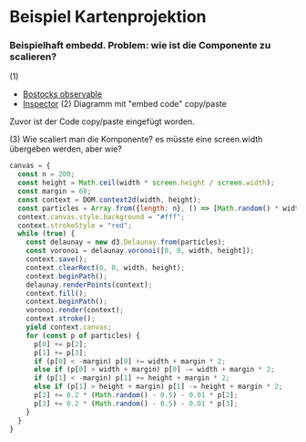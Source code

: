 
# Beispiel Kartenprojektion


### Beispielhaft embedd. Problem: wie ist die Componente zu scalieren?

(1)
  - [Bostocks observable](https://observablehq.com/@mbostock/fullscreen-canvas)
  - [Inspector](https://github.com/observablehq/runtime/blob/master/README.md#_define)
(2) Diagramm mit "embed code" copy/paste

<style>
.fullwidth {
  width: -20vw;
  position: relative;
  left: 0%;
  right: 0%;
  margin-left: -20vw;
  margin-right: 60vw;
  animation: skew 3s infinite;
  transform: scaleX(20);
  animation-direction: alternate;
  opacity: .7;
}
@keyframes skew {
  0% {
    transform: skewX(20deg);
  }
  100% {
    transform: skewX(-20deg);
  }
}

</style>

<div class="fullwidth" id="observablehq-210902eb"></div>

<script type="module">
import {Runtime, Inspector} from "https://cdn.jsdelivr.net/npm/@observablehq/runtime@4/dist/runtime.js";
import define from "https://api.observablehq.com/@mbostock/fullscreen-canvas.js?v=3";
const inspect = Inspector.into("#observablehq-210902eb");
(new Runtime).module(define, name => name === "canvas" ? inspect() : undefined);
</script>

Zuvor ist der Code copy/paste eingefügt worden.


(3) Wie scaliert man die Komponente? es müsste eine screen.width übergeben werden, aber wie?

```js
canvas = {
  const n = 200;
  const height = Math.ceil(width * screen.height / screen.width);
  const margin = 60;
  const context = DOM.context2d(width, height);
  const particles = Array.from({length: n}, () => [Math.random() * width, Math.random() * height, 0, 0]);
  context.canvas.style.background = "#fff";
  context.strokeStyle = "red";
  while (true) {
    const delaunay = new d3.Delaunay.from(particles);
    const voronoi = delaunay.voronoi([0, 0, width, height]);
    context.save();
    context.clearRect(0, 0, width, height);
    context.beginPath();
    delaunay.renderPoints(context);
    context.fill();
    context.beginPath();
    voronoi.render(context);
    context.stroke();
    yield context.canvas;
    for (const p of particles) {
      p[0] += p[2];
      p[1] += p[3];
      if (p[0] < -margin) p[0] += width + margin * 2;
      else if (p[0] > width + margin) p[0] -= width + margin * 2;
      if (p[1] < -margin) p[1] += height + margin * 2;
      else if (p[1] > height + margin) p[1] -= height + margin * 2;
      p[2] += 0.2 * (Math.random() - 0.5) - 0.01 * p[2];
      p[3] += 0.2 * (Math.random() - 0.5) - 0.01 * p[3];
    }
  }
}
```
